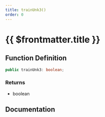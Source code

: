 ```yaml
---
title: trainUnk3()
order: 0
---
```


# {{ $frontmatter.title }}

<!--@include: ./trainUnk3_partial_header.md-->

## Function Definition

```ts
public trainUnk3: boolean;
```

### Returns

* boolean

## Documentation

<!--@include: ./trainUnk3_partial_footer.md-->
